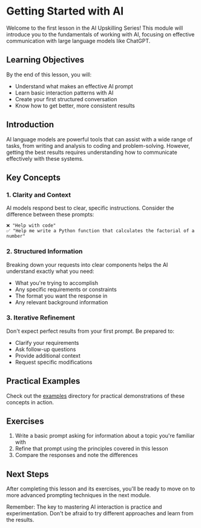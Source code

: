 # Getting Started with AI

Welcome to the first lesson in the AI Upskilling Series! This module will introduce you to the fundamentals of working with AI, focusing on effective communication with large language models like ChatGPT.

## Learning Objectives

By the end of this lesson, you will:
- Understand what makes an effective AI prompt
- Learn basic interaction patterns with AI
- Create your first structured conversation
- Know how to get better, more consistent results

## Introduction

AI language models are powerful tools that can assist with a wide range of tasks, from writing and analysis to coding and problem-solving. However, getting the best results requires understanding how to communicate effectively with these systems.

## Key Concepts

### 1. Clarity and Context

AI models respond best to clear, specific instructions. Consider the difference between these prompts:

```plaintext
❌ "Help with code"
✅ "Help me write a Python function that calculates the factorial of a number"
```

### 2. Structured Information

Breaking down your requests into clear components helps the AI understand exactly what you need:

- What you're trying to accomplish
- Any specific requirements or constraints
- The format you want the response in
- Any relevant background information

### 3. Iterative Refinement

Don't expect perfect results from your first prompt. Be prepared to:
- Clarify your requirements
- Ask follow-up questions
- Provide additional context
- Request specific modifications

## Practical Examples

Check out the [examples](examples/) directory for practical demonstrations of these concepts in action.

## Exercises

1. Write a basic prompt asking for information about a topic you're familiar with
2. Refine that prompt using the principles covered in this lesson
3. Compare the responses and note the differences

## Next Steps

After completing this lesson and its exercises, you'll be ready to move on to more advanced prompting techniques in the next module.

Remember: The key to mastering AI interaction is practice and experimentation. Don't be afraid to try different approaches and learn from the results.
